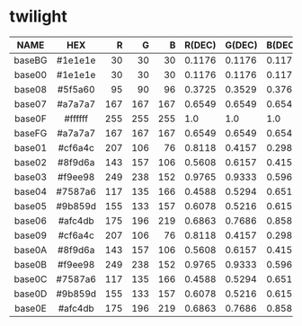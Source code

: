 # twilight

|  NAME  |   HEX   |  R  |  G  |  B  | R(DEC) | G(DEC) | B(DEC) |  H  |  S  |  V  |
|:------:|:-------:|----:|----:|----:|:-------|:-------|:-------|----:|----:|----:|
| baseBG | #1e1e1e |  30 |  30 |  30 | 0.1176 | 0.1176 | 0.1176 |   0 |   0 |  12 |
| base00 | #1e1e1e |  30 |  30 |  30 | 0.1176 | 0.1176 | 0.1176 |   0 |   0 |  12 |
| base08 | #5f5a60 |  95 |  90 |  96 | 0.3725 | 0.3529 | 0.3765 | 290 |   6 |  38 |
| base07 | #a7a7a7 | 167 | 167 | 167 | 0.6549 | 0.6549 | 0.6549 |   0 |   0 |  65 |
| base0F | #ffffff | 255 | 255 | 255 | 1.0    | 1.0    | 1.0    |   0 |   0 | 100 |
| baseFG | #a7a7a7 | 167 | 167 | 167 | 0.6549 | 0.6549 | 0.6549 |   0 |   0 |  65 |
| base01 | #cf6a4c | 207 | 106 |  76 | 0.8118 | 0.4157 | 0.298  |  14 |  63 |  81 |
| base02 | #8f9d6a | 143 | 157 | 106 | 0.5608 | 0.6157 | 0.4157 |  76 |  32 |  62 |
| base03 | #f9ee98 | 249 | 238 | 152 | 0.9765 | 0.9333 | 0.5961 |  53 |  39 |  98 |
| base04 | #7587a6 | 117 | 135 | 166 | 0.4588 | 0.5294 | 0.651  | 218 |  30 |  65 |
| base05 | #9b859d | 155 | 133 | 157 | 0.6078 | 0.5216 | 0.6157 | 295 |  15 |  62 |
| base06 | #afc4db | 175 | 196 | 219 | 0.6863 | 0.7686 | 0.8588 | 211 |  20 |  86 |
| base09 | #cf6a4c | 207 | 106 |  76 | 0.8118 | 0.4157 | 0.298  |  14 |  63 |  81 |
| base0A | #8f9d6a | 143 | 157 | 106 | 0.5608 | 0.6157 | 0.4157 |  76 |  32 |  62 |
| base0B | #f9ee98 | 249 | 238 | 152 | 0.9765 | 0.9333 | 0.5961 |  53 |  39 |  98 |
| base0C | #7587a6 | 117 | 135 | 166 | 0.4588 | 0.5294 | 0.651  | 218 |  30 |  65 |
| base0D | #9b859d | 155 | 133 | 157 | 0.6078 | 0.5216 | 0.6157 | 295 |  15 |  62 |
| base0E | #afc4db | 175 | 196 | 219 | 0.6863 | 0.7686 | 0.8588 | 211 |  20 |  86 |
